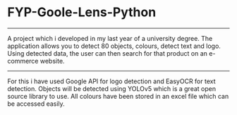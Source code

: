 # FYP-Goole-Lens-Python

---

A project which i developed in my last year of a university degree. The application allows you to detect 80 objects, colours, detect text and logo. Using detected data, the user can then search for that product on an e-commerce website. 

---

For this i have used Google API for logo detection and EasyOCR for text detection. Objects will be detected using YOLOv5 which is a great open source library to use. All colours have been stored in an excel file which can be accessed easily.

